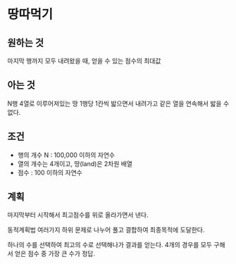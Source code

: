 # 땅따먹기

## 원하는 것

마지막 행까지 모두 내려왔을 때, 얻을 수 있는 점수의 최대값

## 아는 것

N행 4열로 이루어져있는 땅
1행당 1칸씩 밟으면서 내려가고 같은 열을 연속해서 밟을 수 없다. 

## 조건

- 행의 개수 N : 100,000 이하의 자연수
- 열의 개수는 4개이고, 땅(land)은 2차원 배열
- 점수 : 100 이하의 자연수

## 계획

마지막부터 시작해서 최고점수를 위로 올라가면서 낸다.

동적계획법
여러가지 하위 문제로 나누어 풀고 결합하여 최종목적에 도달한다.

하나의 수를 선택하여 최고의 수로 선택해나가 결과를 얻는다.
4개의 경우를 모두 구해서 얻은 점수 중 가장 큰 수가 정답.  
